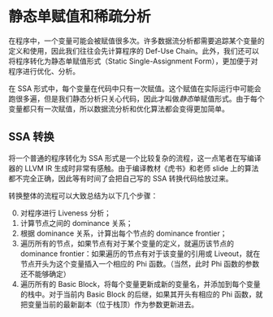 # 静态单赋值和稀疏分析

在程序中，一个变量可能会被赋值很多次。许多数据流分析都需要追踪某个变量的定义和使用，因此我们往往会先计算程序的 Def-Use Chain。此外，我们还可以将程序转化为静态单赋值形式（Static Single-Assignment Form），更加便于对程序进行优化、分析。

在 SSA 形式中，每个变量在代码中只有一次赋值。这个赋值在实际运行中可能会跑很多遍，但是我们静态分析只关心代码，因此才叫做*静态*单赋值形式。由于每个变量都只有一次赋值，所以数据流分析和优化算法都会变得更加简单。

## SSA 转换

将一个普通的程序转化为 SSA 形式是一个比较复杂的流程，这一点笔者在写编译器的 LLVM IR 生成时非常有感触。由于编译教材《虎书》和老师 slide 上的算法都不完全正确，因此等有时间了会把自己写的 SSA 转换代码给放过来。

转换整体的流程可以大致总结为以下几个步骤：

0. 对程序进行 Liveness 分析；
1. 计算节点之间的 dominance 关系；
2. 根据 dominance 关系，计算出每个节点的 dominance frontier；
3. 遍历所有的节点，如果节点有对于某个变量的定义，就遍历该节点的 dominance frontier：如果遍历的节点有对于该变量的引用或 Liveout，就在节点开头为这个变量插入一个相应的 Phi 函数。（当然，此时 Phi 函数的参数还不能够确定）
4. 遍历所有的 Basic Block，将每个变量更新成新的变量名，并添加到每个变量的栈中。对于当前内 Basic Block 的后继，如果其开头有相应的 Phi 函数，就把变量当前的最新副本（位于栈顶）作为参数更新进去。
